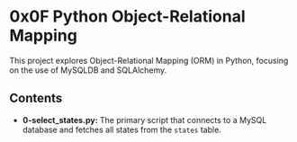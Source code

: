 # 0x0F Python Object-Relational Mapping

This project explores Object-Relational Mapping (ORM) in Python, focusing on the use of MySQLDB and SQLAlchemy.

## Contents

- **0-select_states.py:** The primary script that connects to a MySQL database and fetches all states from the `states` table.